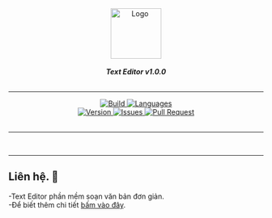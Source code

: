 <div align="center">
<img src="https://i.imgur.com/MkFud1l.png" align="center" alt="Logo" height="100">
<br>
<br>
<strong><i>Text Editor v1.0.0</i></strong>
<br>
<br>
<hr>



<a href="https://www.facebook.com/ru.brian1108/">
    <img src="https://img.shields.io/travis/com/abhaysv/SAMP-Discord-Bot-Dumbledore.svg?style=for-the-badge" alt="Build">
</a>

<a href="https://www.facebook.com/ru.brian1108/">
    <img src="https://img.shields.io/badge/code%20quality-A-brightgreen" alt="Languages">
</a>

<br>

<a href="https://www.facebook.com/ru.brian1108/">
    <img src="https://img.shields.io/github/package-json/v/abhaysv/SAMP-Discord-Bot-Dumbledore.svg?colorB=Orange&style=for-the-badge" alt="Version">
</a>

<a href="https://www.facebook.com/ru.brian1108/">
    <img src="https://img.shields.io/github/issues/abhaysv/SAMP-Discord-Bot-Dumbledore.svg?style=for-the-badge&colorB=37f149" alt="Issues">
</a>

<a href="https://www.facebook.com/ru.brian1108//pulls">
    <img src="https://img.shields.io/github/issues-pr/abhaysv/SAMP-Discord-Bot-Dumbledore.svg?style=for-the-badge&colorB=37f149" alt="Pull Request">
</a>

<br>
<br>
</div>
<hr>
<br>

---
## Liên hệ. 📝
-Text Editor phần mềm soạn văn bản đơn giản.<br />
-Để biết thêm chi tiết [bấm vào đây](https://www.facebook.com/ru.brian1108/).





